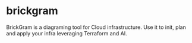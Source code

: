 # brickgram
BrickGram is a diagraming tool for Cloud infrastructure. Use it to init, plan and apply your infra leveraging Terraform and AI.
